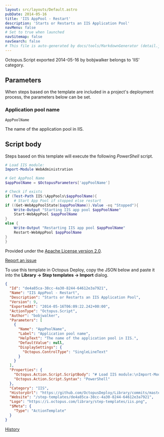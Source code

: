 ```yaml
---
layout: src/layouts/Default.astro
pubDate: 2014-05-16
title: 'IIS AppPool - Restart'
description: 'Starts or Restarts an IIS Application Pool'
navMenu: false
# Set to true when launched
navSitemap: false
navSearch: false
# This file is auto-generated by docs/tools/MarkdownGenerator (detail.js)
---
```


Octopus.Script exported 2014-05-16 by bobjwalker belongs to 'IIS' category.

## Parameters

When steps based on the template are included in a project's deployment process, the parameters below can be set.


<div class="param">

### Application pool name

`AppPoolName`

The name of the application pool in IIS.

</div>
        

## Script body

Steps based on this template will execute the following *PowerShell* script.

```powershell
# Load IIS module:
Import-Module WebAdministration

# Get AppPool Name
$appPoolName = $OctopusParameters['appPoolName']

# Check if exists
if (Test-Path IIS:\AppPools\$appPoolName){
    # Start App Pool if stopped else restart
if ((Get-WebAppPoolState($appPoolName)).Value -eq "Stopped"){
    Write-Output "Starting IIS app pool $appPoolName"
    Start-WebAppPool $appPoolName
}
else {
    Write-Output "Restarting IIS app pool $appPoolName"
    Restart-WebAppPool $appPoolName
}
}

```

Provided under the [Apache License version 2.0](https://github.com/OctopusDeploy/Library/blob/master/LICENSE.txt).

[Report an issue](https://github.com/OctopusDeploy/Library/issues/new?assignees=&labels=&projects=&template=bug-report.yml&title=Issue%20with%20IIS%20AppPool%20-%20Restart&step-template=IIS%20AppPool%20-%20Restart)

<div class="get-json">

To use this template in Octopus Deploy, copy the JSON below and paste it into the **Library → Step templates → Import** dialog.

```json
{
  "Id": "de4a85ca-38cc-4a30-8244-64612e3a7921",
  "Name": "IIS AppPool - Restart",
  "Description": "Starts or Restarts an IIS Application Pool",
  "Version": 9,
  "ExportedAt": "2014-05-16T06:09:22.242+00:00",
  "ActionType": "Octopus.Script",
  "Author": "bobjwalker",
  "Parameters": [
    {
      "Name": "AppPoolName",
      "Label": "Application pool name",
      "HelpText": "The name of the application pool in IIS.",
      "DefaultValue": null,
      "DisplaySettings": {
        "Octopus.ControlType": "SingleLineText"
      }
    }
  ],
  "Properties": {
    "Octopus.Action.Script.ScriptBody": "# Load IIS module:\nImport-Module WebAdministration\n\n# Get AppPool Name\n$appPoolName = $OctopusParameters['appPoolName']\n\n# Check if exists\nif (Test-Path IIS:\\AppPools\\$appPoolName){\n    # Start App Pool if stopped else restart\nif ((Get-WebAppPoolState($appPoolName)).Value -eq \"Stopped\"){\n    Write-Output \"Starting IIS app pool $appPoolName\"\n    Start-WebAppPool $appPoolName\n}\nelse {\n    Write-Output \"Restarting IIS app pool $appPoolName\"\n    Restart-WebAppPool $appPoolName\n}\n}\n",
    "Octopus.Action.Script.Syntax": "PowerShell"
  },
  "Category": "IIS",
  "HistoryUrl": "https://github.com/OctopusDeploy/Library/commits/master/step-templates//opt/buildagent/work/75443764cd38076d/step-templates/iis-apppool-restart.json",
  "Website": "/step-templates/de4a85ca-38cc-4a30-8244-64612e3a7921",
  "Logo": "https://i.octopus.com/library/step-templates/iis.png",
  "$Meta": {
    "Type": "ActionTemplate"
  }
}
```

[History](https://github.com/OctopusDeploy/Library/commits/master/step-templates/https://github.com/OctopusDeploy/Library/commits/master/step-templates//opt/buildagent/work/75443764cd38076d/step-templates/iis-apppool-restart.json)

</div>
